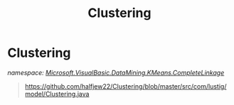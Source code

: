 ﻿---
title: Clustering
---

# Clustering
_namespace: [Microsoft.VisualBasic.DataMining.KMeans.CompleteLinkage](N-Microsoft.VisualBasic.DataMining.KMeans.CompleteLinkage.html)_



> 
>  https://github.com/halfjew22/Clustering/blob/master/src/com/lustig/model/Clustering.java
>  



